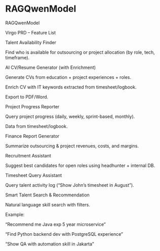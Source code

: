 # RAGQwenModel
RAGQwenModel


Virgo PRD – Feature List

Talent Availability Finder

Find who is available for outsourcing or project allocation (by role, tech, timeframe).

AI CV/Resume Generator (with Enrichment)

Generate CVs from education + project experiences + roles.

Enrich CV with IT keywords extracted from timesheet/logbook.

Export to PDF/Word.

Project Progress Reporter

Query project progress (daily, weekly, sprint-based, monthly).

Data from timesheet/logbook.

Finance Report Generator

Summarize outsourcing & project revenues, costs, and margins.

Recruitment Assistant

Suggest best candidates for open roles using headhunter + internal DB.

Timesheet Query Assistant

Query talent activity log (“Show John’s timesheet in August”).

Smart Talent Search & Recommendation

Natural language skill search with filters.

Example:

“Recommend me Java exp 5 year microservice”

“Find Python backend dev with PostgreSQL experience”

“Show QA with automation skill in Jakarta”

